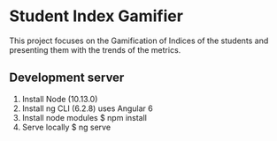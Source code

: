 # Student Index Gamifier
  This project focuses on the Gamification of Indices of the students and presenting them with the trends of the metrics.

## Development server
1. Install Node (10.13.0)
2. Install ng CLI (6.2.8) uses Angular 6
3. Install node modules
  $ npm install
4. Serve locally
  $ ng serve
